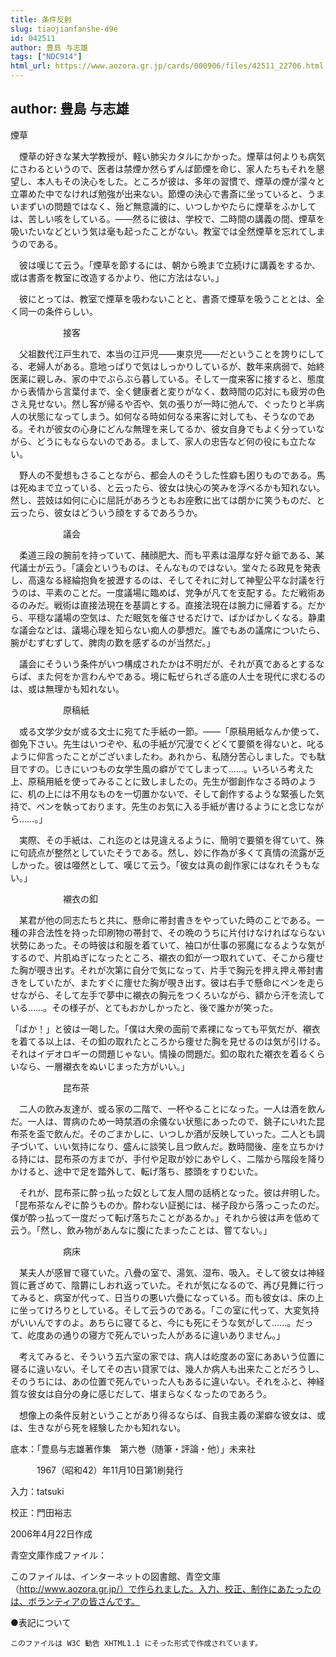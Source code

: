 ```yaml
---
title: 条件反射
slug: tiaojianfanshe-d9e
id: 042511
author: 豊島 与志雄
tags: ["NDC914"]
html_url: https://www.aozora.gr.jp/cards/000906/files/42511_22706.html
---
```


## author: 豊島 与志雄

煙草



　煙草の好きな某大学教授が、軽い肺尖カタルにかかった。煙草は何よりも病気にさわるというので、医者は禁煙か然らずんば節煙を命じ、家人たちもそれを懇望し、本人もその決心をした。ところが彼は、多年の習慣で、煙草の煙が濛々と立罩めた中でなければ勉強が出来ない。節煙の決心で書斎に坐っていると、うまいまずいの問題ではなく、殆ど無意識的に、いつしかやたらに煙草をふかしては、苦しい咳をしている。――然るに彼は、学校で、二時間の講義の間、煙草を吸いたいなどという気は毫も起ったことがない。教室では全然煙草を忘れてしまうのである。

　彼は嘆じて云う。「煙草を節するには、朝から晩まで立続けに講義をするか、或は書斎を教室に改造するかより、他に方法はない。」

　彼にとっては、教室で煙草を吸わないことと、書斎で煙草を吸うこととは、全く同一の条件らしい。



　　　　　　接客



　父祖数代江戸生れで、本当の江戸児――東京児――だということを誇りにしてる、老婦人がある。意地っぱりで気はしっかりしているが、数年来病弱で、始終医薬に親しみ、家の中でぶらぶら暮している。そして一度来客に接すると、態度から表情から言葉付まで、全く健康者と変りがなく、数時間の応対にも疲労の色さえ見せない。然し客が帰るや否や、気の張りが一時に弛んで、ぐったりと半病人の状態になってしまう。如何なる時如何なる来客に対しても、そうなのである。それが彼女の心身にどんな無理を来してるか、彼女自身でもよく分っていながら、どうにもならないのである。まして、家人の忠告など何の役にも立たない。

　野人の不愛想もさることながら、都会人のそうした性癖も困りものである。馬は死ぬまで立っている、と云ったら、彼女は快心の笑みを浮べるかも知れない。然し、芸妓は如何に心に屈託があろうともお座敷に出ては朗かに笑うものだ、と云ったら、彼女はどういう顔をするであろうか。



　　　　　　議会



　柔道三段の腕前を持っていて、赭顔肥大、而も平素は温厚な好々爺である、某代議士が云う。「議会というものは、そんなものではない。堂々たる政見を発表し、高遠なる経綸抱負を披瀝するのは、そしてそれに対して神聖公平な討議を行うのは、平素のことだ。一度議場に臨めば、党争が凡てを支配する。ただ戦術あるのみだ。戦術は直接法現在を基調とする。直接法現在は腕力に帰着する。だから、平穏な議場の空気は、ただ眠気を催させるだけで、ばかばかしくなる。静粛な議会などは、議場心理を知らない痴人の夢想だ。誰でもあの議席についたら、腕がむずむずして、脾肉の歎を感ずるのが当然だ。」

　議会にそういう条件がいつ構成されたかは不明だが、それが真であるとするならば、また何をか言わんやである。境に転ぜられざる底の人士を現代に求むるのは、或は無理かも知れない。



　　　　　　原稿紙



　或る文学少女が或る文士に宛てた手紙の一節。――「原稿用紙なんか使って、御免下さい。先生はいつぞや、私の手紙が冗漫でくどくて要領を得ないと、叱るように仰言ったことがございましたわ。あれから、私随分苦心しました。でも駄目ですの。じきにいつもの女学生風の癖がでてしまって……。いろいろ考えた上、原稿用紙を使ってみることに致しましたの。先生が御創作なさる時のように、机の上には不用なものを一切置かないで、そして創作するような緊張した気持で、ペンを執っております。先生のお気に入る手紙が書けるようにと念じながら……。」

　実際、その手紙は、これ迄のとは見違えるように、簡明で要領を得ていて、殊に句読点が整然としていたそうである。然し、妙に作為が多くて真情の流露が乏しかった。彼は唖然として、嘆じて云う。「彼女は真の創作家にはなれそうもない。」



　　　　　　襯衣の釦



　某君が他の同志たちと共に、懸命に帯封書きをやっていた時のことである。一種の非合法性を持った印刷物の帯封で、その晩のうちに片付けなければならない状勢にあった。その時彼は和服を着ていて、袖口が仕事の邪魔になるような気がするので、片肌ぬぎになったところ、襯衣の釦が一つ取れていて、そこから痩せた胸が覗き出す。それが次第に自分で気になって、片手で胸元を押え押え帯封書きをしていたが、またすぐに痩せた胸が覗き出す。彼は右手で懸命にペンを走らせながら、そして左手で夢中に襯衣の胸元をつくろいながら、額から汗を流している……。その様子が、とてもおかしかったと、後で誰かが笑った。

「ばか！」と彼は一喝した。「僕は大衆の面前で素裸になっても平気だが、襯衣を着てる以上は、その釦の取れたところから痩せた胸を見せるのは気が引ける。それはイデオロギーの問題じゃない。情操の問題だ。釦の取れた襯衣を着るくらいなら、一層襯衣をぬいじまった方がいい。」



　　　　　　昆布茶



　二人の飲み友達が、或る家の二階で、一杯やることになった。一人は酒を飲んだ。一人は、胃病のため一時禁酒の余儀ない状態にあったので、銚子にいれた昆布茶を盃で飲んだ。そのごまかしに、いつしか酒が反映していった。二人とも調子づいて、いい気持になり、盛んに談笑し且つ飲んだ。数時間後、座を立ちかける持には、昆布茶の方までが、手付や足取が妙にあやしく、二階から階段を降りかけると、途中で足を踏外して、転げ落ち、膝頭をすりむいた。

　それが、昆布茶に酔っ払った奴として友人間の話柄となった。彼は弁明した。「昆布茶なんぞに酔うものか。酔わない証拠には、梯子段から落っこったのだ。僕が酔っ払って一度だって転げ落ちたことがあるか。」それから彼は声を低めて云う。「然し、飲み物があんなに腹にたまったことは、嘗てない。」



　　　　　　病床



　某夫人が感冒で寝ていた。八疊の室で、湯気、湿布、吸入。そして彼女は神経質に蒼ざめて、陰欝にしおれ返っていた。それが気になるので、再び見舞に行ってみると、病室が代って、日当りの悪い六疊になっている。而も彼女は、床の上に坐ってけろりとしている。そして云うのである。「この室に代って、大変気持がいいんですのよ。あちらに寝てると、今にも死にそうな気がして……。だって、屹度あの通りの寝方で死んでいった人があるに違いありません。」

　考えてみると、そういう五六室の家では、病人は屹度あの室にああいう位置に寝るに違いない。そしてその古い貸家では、幾人か病人も出来たことだろうし、そのうちには、あの位置で死んでいった人もあるに違いない。それをふと、神経質な彼女は自分の身に感じだして、堪まらなくなったのであろう。

　想像上の条件反射ということがあり得るならば、自我主義の潔癖な彼女は、或は、生きながら死を経験したかも知れない。













底本：「豊島与志雄著作集　第六巻（随筆・評論・他）」未来社


　　　1967（昭和42）年11月10日第1刷発行

入力：tatsuki

校正：門田裕志

2006年4月22日作成

青空文庫作成ファイル：

このファイルは、インターネットの図書館、青空文庫（http://www.aozora.gr.jp/）で作られました。入力、校正、制作にあたったのは、ボランティアの皆さんです。











●表記について


	このファイルは W3C 勧告 XHTML1.1 にそった形式で作成されています。